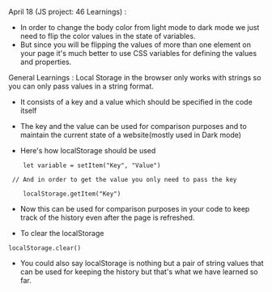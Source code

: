 April 18 (JS project: 46 Learnings) :
- In order to change the body color from light mode to dark mode we just need to flip the color values in the state of variables.
- But since you will be flipping the values of more than one element on your page it's much better to use CSS variables for defining the values and properties.


General Learnings : Local Storage in the browser only works with strings so you can only pass values in a string format.
- It consists of a key and a value which should be specified in the code itself
- The key and the value can be used for comparison purposes and to maintain the current state of a website(mostly used in Dark mode)

- Here's how localStorage should be used

```
 	let variable = setItem("Key", "Value")

 // And in order to get the value you only need to pass the key 

	localStorage.getItem("Key")
```

- Now this can be used for comparison purposes in your code to keep track of the history even after the page is refreshed.


- To clear the localStorage
```
localStorage.clear()
```

- You could also say localStorage is nothing but a pair of string values that can be used for keeping the history but that's what we have learned so far.